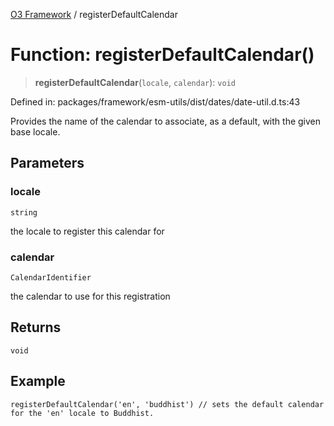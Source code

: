 [O3 Framework](../API.md) / registerDefaultCalendar

# Function: registerDefaultCalendar()

> **registerDefaultCalendar**(`locale`, `calendar`): `void`

Defined in: packages/framework/esm-utils/dist/dates/date-util.d.ts:43

Provides the name of the calendar to associate, as a default, with the given base locale.

## Parameters

### locale

`string`

the locale to register this calendar for

### calendar

`CalendarIdentifier`

the calendar to use for this registration

## Returns

`void`

## Example

```
registerDefaultCalendar('en', 'buddhist') // sets the default calendar for the 'en' locale to Buddhist.
```
